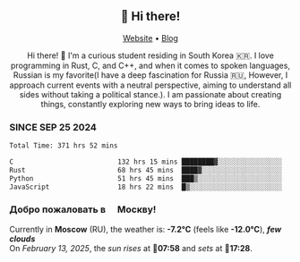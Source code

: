 <h2 align="center">👋 Hi there!</h2>
<p align="center">
  <a href="https://urdekcah.ru">Website</a> •
  <a href="https://urdekcah.blog">Blog</a>
</p>

<p align="center">
  Hi there! 👋 I'm a curious student residing in South Korea 🇰🇷. I love programming in Rust, C, and C++, and when it comes to spoken languages, Russian is my favorite(I have a deep fascination for Russia 🇷🇺, However, I approach current events with a neutral perspective, aiming to understand all sides without taking a political stance.). I am passionate about creating things, constantly exploring new ways to bring ideas to life.
</p>

### SINCE SEP 25 2024
<!--START_SECTION:waka-->
<!--LAST_WAKA_UPDATE:2025-02-11 18:27:34-->
```txt
Total Time: 371 hrs 52 mins

C                          132 hrs 15 mins ████████▓░░░░░░░░░░░░░░░░   34.64 %
Rust                       68 hrs 45 mins  ████▓░░░░░░░░░░░░░░░░░░░░   18.01 %
Python                     51 hrs 45 mins  ███▒░░░░░░░░░░░░░░░░░░░░░   13.56 %
JavaScript                 18 hrs 22 mins  █▒░░░░░░░░░░░░░░░░░░░░░░░   04.81 %
```
<!--END_SECTION:waka-->

<h3>Добро пожаловать в <img src="https://cdn-icons-png.flaticon.com/512/197/197408.png" width="13"/> Москву!</h3>

<!--START_SECTION:weather:moscow-->
<!--LAST_WEATHER_UPDATE:2025-02-12 21:19:24-->
Currently in **Moscow** (RU), the weather is: **-7.2°C** (feels like **-12.0°C**), ***few clouds***<br/>
On *February 13, 2025*, the *sun rises* at 🌅**07:58** and *sets* at 🌇**17:28**.
<!--END_SECTION:weather-->
